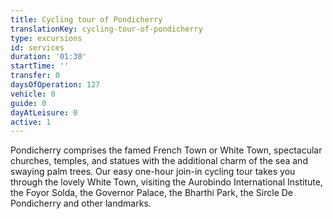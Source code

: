 ```yaml
---
title: Cycling tour of Pondicherry
translationKey: cycling-tour-of-pondicherry
type: excursions
id: services
duration: '01:30'
startTime: ''
transfer: 0
daysOfOperation: 127
vehicle: 0
guide: 0
dayAtLeisure: 0
active: 1
---
```

Pondicherry comprises the famed French Town or White Town, spectacular churches, temples, and statues with the additional charm of the sea and swaying palm trees. Our easy one-hour join-in cycling tour takes you through the lovely White Town, visiting the Aurobindo International Institute, the Foyor Solda, the Governor Palace, the Bharthi Park, the Sircle De Pondicherry and other landmarks.
